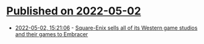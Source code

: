 # [Published on 2022-05-02](index.md)

* [2022-05-02, 15:21:06](https://news.ycombinator.com/item?id=31236274) - [Square-Enix sells all of its Western game studios and their games to Embracer](https://arstechnica.com/gaming/2022/05/embracer-acquires-tomb-raider-deus-ex-and-all-western-square-enix-game-studios/)
